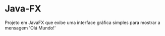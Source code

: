 # Java-FX
Projeto em JavaFX que exibe uma interface gráfica simples para mostrar a mensagem 'Olá Mundo!'
